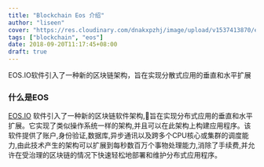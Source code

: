 ```yaml
---
title: "Blockchain Eos 介绍"
author: "liseen"
cover: "https://res.cloudinary.com/dnakxpzhj/image/upload/v1537413870/eos.jpg"
tags: ["blockchain", "eos"]
date: 2018-09-20T11:17:45+08:00
draft: true
---
```


EOS.IO软件引入了一种新的区块链架构，旨在实现分散式应用的垂直和水平扩展

<!--more-->

### 什么是EOS

[EOS.IO](https://eos.io/ "eosio") 软件引入了一种新的区块链软件架构,旨在实现分布式应用的垂直和水平扩展。它实现了类似操作系统一样的架构,并且可以在此架构上构建应用程序。该软件提供了账户,身份验证,数据库,异步通讯以及跨多个CPU核心或集群的调度能力,由此技术产生的架构可以扩展到每秒数百万个事物处理能力,消除了手续费,并允许在受治理的区块链的情况下快速轻松地部署和维护分布式应用程序。
